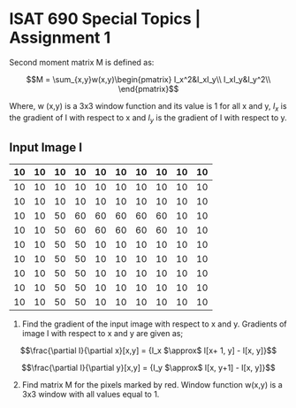 # ISAT 690 Special Topics | Assignment 1

Second moment matrix M is defined as: 

$$M = \sum_{x,y}w(x,y)\begin{pmatrix}
I_x^2&I_xI_y\\
I_xI_y&I_y^2\\
\end{pmatrix}$$

Where, w (x,y) is a 3x3 window function and its value is 1 for all x and y, $I_x$ is the gradient of I with
respect to x and $I_y$ is the gradient of I with respect to y.

## Input Image I

| 10  | 10  | 10  | 10  | 10  | 10  | 10  | 10  | 10  | 10  |
|-----|-----|-----|-----|-----|-----|-----|-----|-----|-----|
| 10  | 10  | 10  | 10  | 10  | 10  | 10  | 10  | 10  | 10  |
| 10  | 10  | 10  | 10  | 10  | 10  | 10  | 10  | 10  | 10  |
| 10  | 10  | 50  | 60  | 60  | 60  | 60  | 60  | 10  | 10  |
| 10  | 10  | 50  | 60  | 60  | 60  | 60  | 60  | 10  | 10  |
| 10  | 10  | 50  | 50  | 10  | 10  | 10  | 10  | 10  | 10  |
| 10  | 10  | 50  | 50  | 10  | 10  | 10  | 10  | 10  | 10  |
| 10  | 10  | 50  | 50  | 10  | 10  | 10  | 10  | 10  | 10  |
| 10  | 10  | 50  | 50  | 10  | 10  | 10  | 10  | 10  | 10  |
| 10  | 10  | 50  | 50  | 10  | 10  | 10  | 10  | 10  | 10  |

1) Find the gradient of the input image with respect to x and y. Gradients of image I with respect to x
and y are given as;

$$\frac{\partial I}{\partial x}[x,y] = {I_x $\approx$ I[x+ 1, y] - I[x, y]}$$

$$\frac{\partial I}{\partial y}[x,y] = {I_y $\approx$ I[x, y+1] - I[x, y]}$$

2) Find matrix M for the pixels marked by red. Window function w(x,y) is a 3x3 window with all values
equal to 1.
